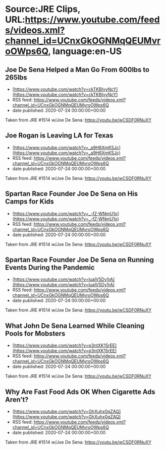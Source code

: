 # Source:JRE Clips, URL:https://www.youtube.com/feeds/videos.xml?channel_id=UCnxGkOGNMqQEUMvroOWps6Q, language:en-US

## Joe De Sena Helped a Man Go From 600lbs to 265lbs
 - [https://www.youtube.com/watch?v=ckTKBIvyNcY](https://www.youtube.com/watch?v=ckTKBIvyNcY)
 - RSS feed: https://www.youtube.com/feeds/videos.xml?channel_id=UCnxGkOGNMqQEUMvroOWps6Q
 - date published: 2020-07-24 00:00:00+00:00

Taken from JRE #1514 w/Joe De Sena: 
https://youtu.be/wCSDF0RNuXY

## Joe Rogan is Leaving LA for Texas
 - [https://www.youtube.com/watch?v=_a9H6XmKSJc](https://www.youtube.com/watch?v=_a9H6XmKSJc)
 - RSS feed: https://www.youtube.com/feeds/videos.xml?channel_id=UCnxGkOGNMqQEUMvroOWps6Q
 - date published: 2020-07-24 00:00:00+00:00

Taken from JRE #1514 w/Joe De Sena:
https://youtu.be/wCSDF0RNuXY

## Spartan Race Founder Joe De Sena on His Camps for Kids
 - [https://www.youtube.com/watch?v=_-fZ-WNmU1o](https://www.youtube.com/watch?v=_-fZ-WNmU1o)
 - RSS feed: https://www.youtube.com/feeds/videos.xml?channel_id=UCnxGkOGNMqQEUMvroOWps6Q
 - date published: 2020-07-24 00:00:00+00:00

Taken from JRE #1514 w/Joe De Sena: https://youtu.be/wCSDF0RNuXY

## Spartan Race Founder Joe De Sena on Running Events During the Pandemic
 - [https://www.youtube.com/watch?v=lualV5Dy1rA](https://www.youtube.com/watch?v=lualV5Dy1rA)
 - RSS feed: https://www.youtube.com/feeds/videos.xml?channel_id=UCnxGkOGNMqQEUMvroOWps6Q
 - date published: 2020-07-24 00:00:00+00:00

Taken from JRE #1514 w/Joe De Sena: https://youtu.be/wCSDF0RNuXY

## What John De Sena Learned While Cleaning Pools for Mobsters
 - [https://www.youtube.com/watch?v=p3ntXK15rEE](https://www.youtube.com/watch?v=p3ntXK15rEE)
 - RSS feed: https://www.youtube.com/feeds/videos.xml?channel_id=UCnxGkOGNMqQEUMvroOWps6Q
 - date published: 2020-07-24 00:00:00+00:00

Taken from JRE #1514 w/Joe De Sena: 
https://youtu.be/wCSDF0RNuXY

## Why Are Fast Food Ads OK When Cigarette Ads Aren’t?
 - [https://www.youtube.com/watch?v=GhXuhx0qZAQ](https://www.youtube.com/watch?v=GhXuhx0qZAQ)
 - RSS feed: https://www.youtube.com/feeds/videos.xml?channel_id=UCnxGkOGNMqQEUMvroOWps6Q
 - date published: 2020-07-24 00:00:00+00:00

Taken from JRE #1514 w/Joe De Sena: https://youtu.be/wCSDF0RNuXY

